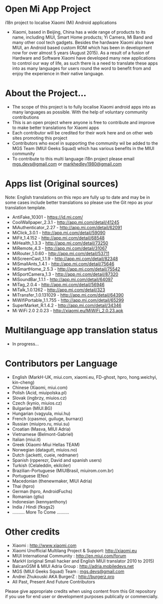 # Open Mi App Project
i18n project to localise Xiaomi (Mi) Android applications

- Xiaomi, based in Beijing, China has a wide range of products to its name, including MIUI, Smart Home products; Yi Camera, Mi Band and many other cool tech gadgets. Besides the hardware Xiaomi also have MIUI, an Android based custom ROM which has been in development now for over almost 5 years (August 2015). As a result of a fusion of Hardware and Software Xiaomi have developed many new applications to control our way of life, as such there is a need to translate these apps into as many languages for users round the word to benefit from and enjoy the experience in their native language.

# About the Project...
- The scope of this project is to fully localise Xiaomi android apps into as many languages as possible. With the help of voluntary community contributions
- This is an open project where anyone is free to contribute and improve to make better translations for Xiaomi apps
- Each contributor will be credited for their work here and on other web sites promoting this project
- Contributors who excel in supporting the community wil be added to the MGS Team (MIUI Geeks Squad) which has various benefits in the MIUI community
- To contribute to this multi language i18n project please email mgs.devs@gmail.com or markhedley1980@gmail.com


# Apps list (Original sources) 

Note: English translations on this repo are fully up to date and may be in some cases include better translations so please use the Git repo as your translation template.

- AntiFake_10301 - https://jd.mi.com/
- CoolWallpaper_2.3.1 - http://app.mi.com/detail/41245
- MiAuthenticator_2.27 - http://app.mi.com/detail/62091
- MiClick_3.0.1 - http://app.mi.com/detail/59090
- MiFit_1.4.152 - http://app.mi.com/detail/68548
- MiHealth_1.3.3 - http://app.mi.com/detail/73250
- MiRemote_4.3 - http://app.mi.com/detail/31067
- MiRouter_1.0.60 - http://app.mi.com/detail/53711
- MiScreenCast_1.1.9 - http://app.mi.com/detail/82348
- MiSmallAnts_1.4.1 - http://app.mi.com/detail/75646
- MiSmartHome_2.5.3 - http://app.mi.com/detail/75542
- MiSportCamera_1.3 - http://app.mi.com/detail/87320
- MiSoundBar_1.1.1 - http://app.mi.com/detail/64097
- MiTag_2.0.4 - http://app.mi.com/detail/56946
- MiTalk_1.0.1262 - http://app.mi.com/detail/323
- MiTransfer_1.0.131029 - http://app.mi.com/detail/64390
- MiWifiPortable_1.1.755 - http://app.mi.com/detail/65299
- SuperMarket_R.1.4.2 - http://app.mi.com/detail/34346
- Mi WiFi 2.0 2.0.23 - http://xiaomi.eu/MiWiFi_2.0.23.apk

# Multilanguage app translation status

- In progress...


# Contributors per Language

- English (MarkH-UK, miui.com, xiaomi.eu, FD-ghost, hpro, hong.weichyi, kin-cheng)
- Chinese (Xiaomi, miui.com)
- Polish (Acid, miuipolska.pl)
- Slovak (ingbrzy, miuios.cz)
- Czech (kynio, miuios.cz)
- Bulgarian (MIUI.BG)
- Hungarian (vagyula, miui.hu)
- French (cpasmoi, guiluge, burnarz)
- Russian (miuipro.ru, miui.su)
- Croatian (Masva, MIUI Adria)
- Vietnamese (Belmont-Gabriel)
- Italian (miui.it)
- Greek (Xiaomi-Miui Hellas TEAM)
- Norwegian (datagutt, miuios.no)
- Dutch (jacketti, cueie, redmaner)
- Spanish (rpperezr, David and spanish users)
- Turkish (Celaleddin, ekilciler)
- Brazilian-Portuguese (MIUIBrasil, miuirom.com.br)
- Portuguese (Efex)
- Macedonian (thenewmaker, MIUI Adria)
- Thai (hpro)
- German (hpro, AndroidFuchs)
- Romanian (gtiu)
- Indonesian (kennyanthony)
- India / Hindi (fksgs2)
- .......... More To Come ..........


# Other credits

- Xiaomi : http://www.xiaomi.com
- Xiaomi Unofficial Multilang Project & Support: http://xiaomi.eu
- MIUI International Community : http://en.miui.com/forum
- MarkH (original Smali hacker and English MIUI translator 2010 to 2015)
- BalcanGSM & MIUI Adria Group : http://adria.mobiledevs.net
- MGS (MIUI Geeks Squad) Team : mgs.devs@gmail.com
- Andrei Zhukouski AKA BurgerZ : http://burgerz.pro
- All Past, Present And Future Contributors

Please give appropriate credits when using content from this Git repository if you use for end user or development purposes publically or commercially.
